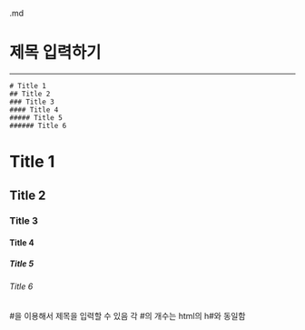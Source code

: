.md
# 제목 입력하기
---
```
# Title 1
## Title 2
### Title 3
#### Title 4
##### Title 5
###### Title 6
```
# Title 1
## Title 2
### Title 3
#### Title 4
##### Title 5
###### Title 6

#을 이용해서 제목을 입력할 수 있음
각 #의 개수는 html의 h#와 동일함
